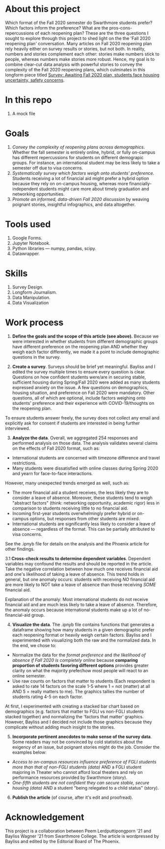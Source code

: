 # About this project
Which format of the Fall 2020 semester do Swarthmore students prefer? Which factors inform the preference? What are the pros-cons-repercussions of each reopening plan? These are the three questions I sought to explore through this project to shed light on the the 'Fall 2020 reopening plan' conversation. Many articles on Fall 2020 reopening plan rely heavily either on survey results or stories, but not both. In reality, numbers and stories complement each other: stories make numbers stick to people, whereas numbers make stories more robust. Hence, my goal is to combine clear-cut data analysis with powerful stories to convey the complexity of the Fall 2020 reopening plans, which culminates in this longform piece titled [Survey: Awaiting Fall 2020 plan, students face housing uncertainty, safety concerns](https://swarthmorephoenix.com/2020/06/30/students-weigh-in-on-fall-2020/). 

# In this repo
1. A mock file 

# Goals
1. *Convey the complexity of reopening plans across demographics*. Whether the fall semester is entirely online, hybrid, or fully on-campus has different repercussions for students on different demograpic groups. For instance, an international student may be less likely to take a semester off due to visa concerns. 
2. *Systematically survey which factors weigh onto students' preference*. Students receiving a lot of financial aid might prefer a hybrid option because they rely on on-campus housing, whereas more financially-independent students might care more about timely graduation and networking opportunities.
3. *Promote an informed, data-driven Fall 2020 discussion* by weaving poignant stories, insightful infographics, and data altogether. 

# Tools used 
1. Google Forms. 
2. Jupyter Notebook.
3. Python libraries — numpy, pandas, scipy. 
3. Datawrapper.

# Skills
1. Survey Design.
2. Longform Journalism. 
3. Data Manipulation.
4. Data Visualization

# Work process

1. **Define the goals and the scope of this article (see above).** Because we were interested in whether students from different demographic groups have different preference on the reopening plan AND whether they weigh each factor differently, we made it a point to include demographic questions in the survey.

2. **Create a survey**. Surveys should be brief yet meaningful. Bayliss and I edited the survey multiple times to ensure every question is clear. Questions on how confident students were/are in securing stable, sufficient housing during Spring/Fall 2020 were added as many students expressed anxiety on the issue. A few questions on demographics, housing situation, and preference on Fall 2020 were mandatory. Other questions, all of which are optional, include factors weighing onto students' preference and their experience with COVID-19/thoughts on the reopening plan. 

To ensure students answer freely, the survey does not collect any email and explicitly ask for consent if students are interested in being further interviewed.

3. **Analyze the data**. Overall, we aggregated 254 responses and performed analysis on those data. The analysis validates several claims on the effects of Fall 2020 format, such as:
- International students are concerned with timezone difference and travel restrictions.
- Many students were dissatisfied with online classes during Spring 2020 and yearn for face-to-face interactions.

However, many unexpected trends emerged as well, such as:
- The more financial aid a student receives, the less likely they are to consider a leave of absence. Moreover, these students tend to weigh "abstract factors" (think: networking opportunity, academic rigor) less in comparison to students receiving little to no financial aid. 
- Incoming first-year students overwhelmingly prefer hybrid or on-campus options, but responses from other students are mixed. 
- International students are significantly less likely to consider a leave of absence — regardless of the format. This can be partially attributed to visa concerns. 

See the .ipnyb file for details on the analysis and the Phoenix article for other findings.

3.1 **Cross-check results to determine dependent variables**. Dependent variables may confound the results and should be reported in the article. Take the negative correlation between how much one receives financial aid and one's likelihood of taking a leave of absence. This trend holds in general, but one anomaly occurs: students with receiving *NO* financial aid are more likely to NOT take a leave of absence than those receiving *SOME* financial aid. 

Explanation of the anomaly: Most international students do not receive financial aid and are much less likely to take a leave of absence. Therefore, the anomaly occurs because international students make up a lot of no-financial-aid group. 

4. **Visualize the data**. The .ipnyb file contains functions that generates a dataframe showing how many students in a given demographic prefer each reopening format or heavily weigh certain factors. Bayliss and I experimented with visualizing both the raw and the normalized data. In the end, we chose to:

- Normalize the data for the *format preference* and *the likelihood of absence if Fall 2020 is completely online* because **comparing proportion of students favoring different options** provides greater clarity on what the majority prefer/how most people will react to an online semester.
- Use raw counts on factors that matter to students (Each respondent is asked to rate 14 factors on the scale 1-5 where 1 = not (matter) at all AND 5 = really matters to me). The graphics tallies the number of students rating 4-5 on each factor. 

At first, I experimented with creating a stacked bar chart based on demographics (e.g. factors that matter to FGLI vs non-FGLI students stacked together) and normalizing the 'factors that matter' graphics. However, Bayliss and I decided not include those graphics because they complicate without adding much insight to the stories. 

5. **Incorporate pertinent anecdotes to make sense of the survey data**. Some readers may not be convinced by cold statistics about the exigency of an issue, but poignant stories might do the job. Consider the examples below:

- *Access to on-campus resources influence preference of FGLI students more than that of non-FGLI students (data)* AND a FGLI student majoring in Theater who cannot afford local theaters and rely on performance resources provided by Swarthmore (story). 
- *One-fifth students are not confident they can secure stable, secure housing (data)* AND a student "being relegated to a child status" (story).

6. **Publish the article** (of course, after it's edit and proofread). 

# Acknowledgement
This project is a collaboration between Peem Lerdputtipongporn '21 and Bayliss Wagner '21 from Swarthmore College. The article is wordpressed by Bayliss and edited by the Editorial Board of The Phoenix.
